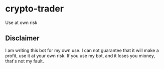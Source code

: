 # crypto-trader
Use at own risk

## Disclaimer
I am writing this bot for my own use. I can not guarantee that it will make a profit, use it at your own risk. If you use my bot, and it loses you mioney, that's not my fault. 
